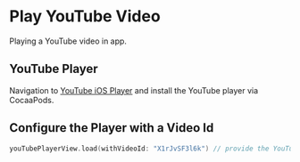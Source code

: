# Play YouTube Video

Playing a YouTube video in app.

## YouTube Player 

Navigation to [YouTube iOS Player](https://github.com/youtube/youtube-ios-player-helper) and install the YouTube player via CocaaPods.

## Configure the Player with a Video Id 

```swift 
youTubePlayerView.load(withVideoId: "X1rJvSF3l6k") // provide the YouTube video id
```
